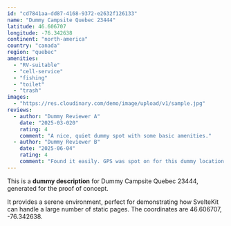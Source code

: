 ```yaml
---
id: "cd7841aa-dd87-4168-9372-e2632f126133"
name: "Dummy Campsite Quebec 23444"
latitude: 46.606707
longitude: -76.342638
continent: "north-america"
country: "canada"
region: "quebec"
amenities:
  - "RV-suitable"
  - "cell-service"
  - "fishing"
  - "toilet"
  - "trash"
images:
  - "https://res.cloudinary.com/demo/image/upload/v1/sample.jpg"
reviews:
  - author: "Dummy Reviewer A"
    date: "2025-03-020"
    rating: 4
    comment: "A nice, quiet dummy spot with some basic amenities."
  - author: "Dummy Reviewer B"
    date: "2025-06-04"
    rating: 4
    comment: "Found it easily. GPS was spot on for this dummy location."
---
```


This is a **dummy description** for Dummy Campsite Quebec 23444, generated for the proof of concept.

It provides a serene environment, perfect for demonstrating how SvelteKit can handle a large number of static pages. The coordinates are 46.606707, -76.342638.
